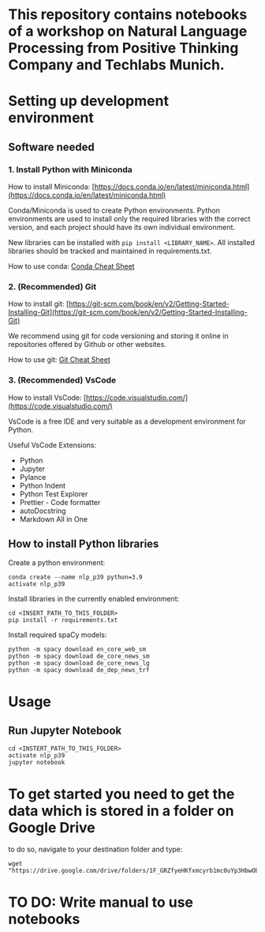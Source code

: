 # This repository contains notebooks of a workshop on Natural Language Processing from Positive Thinking Company and Techlabs Munich.

# Setting up development environment
## Software needed
### 1. Install Python with Miniconda

How to install Miniconda: [https://docs.conda.io/en/latest/miniconda.html](https://docs.conda.io/en/latest/miniconda.html)


Conda/Miniconda is used to create Python environments. Python environments are used to install only the required libraries with the correct version, and each project should have its own individual environment. 

New libraries can be installed with `pip install <LIBRARY_NAME>`. All installed libraries should be tracked and maintained in requirements.txt.

How to use conda: [Conda Cheat Sheet](https://docs.conda.io/projects/conda/en/4.6.0/_downloads/52a95608c49671267e40c689e0bc00ca/conda-cheatsheet.pdf)

### 2. (Recommended) Git 
How to install git: [https://git-scm.com/book/en/v2/Getting-Started-Installing-Git](https://git-scm.com/book/en/v2/Getting-Started-Installing-Git)

We recommend using git for code versioning and storing it online in repositories offered by Github or other websites.

How to use git: [Git Cheat Sheet](https://about.gitlab.com/images/press/git-cheat-sheet.pdf)



### 3. (Recommended) VsCode
How to install VsCode: [https://code.visualstudio.com/](https://code.visualstudio.com/)

VsCode is a free IDE and very suitable as a development environment for Python.

Useful VsCode Extensions:
 * Python
 * Jupyter
 * Pylance
 * Python Indent
 * Python Test Explorer
 * Prettier - Code formatter
 * autoDocstring
 * Markdown All in One

## How to install Python libraries

Create a python environment:
```console
conda create --name nlp_p39 python=3.9
activate nlp_p39
```

Install libraries in the currently enabled environment:
```console
cd <INSERT_PATH_TO_THIS_FOLDER>
pip install -r requirements.txt
```

Install required spaCy models:
```console
python -m spacy download en_core_web_sm
python -m spacy download de_core_news_sm
python -m spacy download de_core_news_lg
python -m spacy download de_dep_news_trf
```



# Usage
## Run Jupyter Notebook

```console
cd <INSTERT_PATH_TO_THIS_FOLDER> 
activate nlp_p39
jupyter notebook
```

# To get started you need to get the data which is stored in a folder on Google Drive

to do so, navigate to your destination folder and type:
```
wget "https://drive.google.com/drive/folders/1F_GRZfyeHKfxmcyrb1mc0uYp3HbwObjw"
```

# TO DO: Write manual to use notebooks
